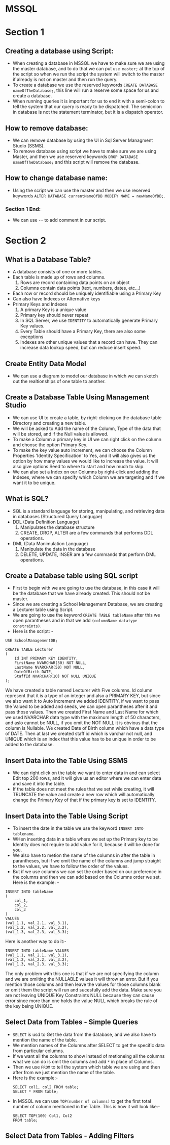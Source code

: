# MSSQL
# Section 1
## Creating a database using Script:
- When creating a database in MSSQL we have to make sure we are using the master database, and to do that we can put `use master;` at the top of the script so when we run the script the system will switch to the master if already is not on master and then run the query.
- To create a database we use the reserved keywords `CREATE DATABASE nameOfTheDatabase;`, this line will run a reserve some space for us and create a database.
- When running queries it is important for us to end it with a semi-colon to tell the system that our query is ready to be dispatched. The semicolon in database is not the statement terminator, but it is a dispatch operator.

## How to remove database:
- We can remove database by using the UI in Sql Server Managment Studio (SSMS).
- To remove database using script we have to make sure we are using Master, and then we use reserverd keywords `DROP DATABASE nameOfTheDatabase;` and this script will remove the database.

## How to change database name:
- Using the script we can use the master and then we use reserved keywords `ALTER DATABASE currentNameOfDB MODIFY NAME = newNameOfDB;`.

### Section 1 End:
- We can use `--` to add comment in our script.

# Section 2
## What is a Database Table?
- A database consists of one or more tables.
- Each table is made up of rows and columns.
    1. Rows are record containing data points on an object
    2. Columns contain data points (text, numbers, dates, etc...)
- Each row or record should be uniquely identifiable using a Primary Key
- Can also have Indexes or Alternative keys
- Primary Keys and Indexes
    1. A primary Key is a unique value
    2. Primary key should never repeat
    3. In SQL Server, we use `IDENTITY` to automatically generate Primary Key values.
    4. Every Table should have a Primary Key, there are also some exceptions
    5. Indexes are other unique values that a record can have. They can increase data lookup speed, but can reduce insert speed.

## Create Entity Data Model
- We can use a diagram to model our database in which we can sketch out the realtionships of one table to another.

## Create a Database Table Using Management Studio
- We can use UI to create a table, by right-clicking on the database table Directory and creating a new table.
- We will be asked to Add the name of the Column, Type of the data that will be stored, and if the Null value is allowed.
- To make a Column a primary key in UI we can right click on the column and choose the option Primary Key.
- To make the key value auto increment, we can choose the Column Properties 'Identity Specification' to Yes, and it will also gives us the option by how many values we would like to increase the value. It will also give options Seed to where to start and how much to skip.
- We can also set a Index on our Columns by right-click and adding the Indexes, where we can specify which Column we are targeting and if we want it to be unique.

## What is SQL?
- SQL is a standard language for storing, manipulating, and retrieving data in databases (Structured Query Langugae)
- DDL (Data Definition Language)
    1. Manipulates the database structure
    2. CREATE, DROP, ALTER are a few commands that performs DDL operations.
- DML (Data Manimulation Language)
    1. Manipulate the data in the database
    2. DELETE, UPDATE, INSER are a few commands that perform DML operations.

## Create a Database table using SQL script
- First to begin with we are going to use the database, in this case it will be the database that we have already created. This should not be master.
- Since we are creating a School Management Database, we are creating a Lecturer table using Script.
- We are going to use the keyword `CREATE TABLE tableName` after this we open parantheses and in that we add `(columnName datatype constraints)`.
- Here is the script: -
```
USE SchoolManagementDB;

CREATE TABLE Lecturer
(
	Id INT PRIMARY KEY IDENTITY,
	FirstName NVARCHAR(50) NOT NULL,
	LastName NVARCHAR(50) NOT NULL,
	DateOfBirth DATE,
	StaffId NVARCHAR(10) NOT NULL UNIQUE
);
```
We have created a table named Lecturer with Five columns. Id column represent that it is a type of an integer and also a PRIMARY KEY, but since we also want it to Auto Increment we added IDENTITY, if we want to pass the Valued to be added and seeds, we can open parantheses after it and pass those values. Then we created First Name and Last Name for which we used NVARCHAR data type with the maximum length of 50 characters, and aslo cannot be NULL, if you omit the NOT NULL it is obvious that the column is Nullable. We created Date of Birth column which have a data type of DATE. Then at last we created staff id which is varchar not null, and UNIQUE which is an index that this value has to be unique in order to be added to the database.

## Insert Data into the Table Using SSMS
- We can right click on the table we want to enter data in and can select Edit top 200 rows, and it will give us an editor where we can enter data and save it into the table.
- If the table does not meet the rules that we set while creating, it will TRUNCATE the value and create a new row which will automatically change the Primary Key of that if the primary key is set to IDENTITY.

## Insert Data into the Table Using Script
- To insert the date in the table we use the keyword `INSERT INTO tablename`.
- WHen inserting data in a table where we set up the Primary key to be Identity does not require to add value for it, because it will be done for you.
- We also have to metion the name of the columns in after the table in parantheses, but if we omit the name of the columns and jump straight to the values, we have to follow the order of the values.
- But if we use columns we can set the order based on our preference in the columns and then we can add based on the Columns order we set.
Here is the example: -
```
INSERT INTO tableName
(
    col_1,
    col_2,
    col_3
)
VALUES
(val_1.1, val_2.1, val_3.1),
(val_1.2, val_2.2, val_3.2),
(val_1.3, val_2.3, val_3.3);
```
Here is another way to do it:-
```
INSERT INTO tableName VALUES
(val_1.1, val_2.1, val_3.1),
(val_1.2, val_2.2, val_3.2),
(val_1.3, val_2.3, val_3.3);
```
The only problem with this one is that if we are not specifying the column and we are omiiting the NULLABLE values it will throw an error. But if you mention those columns and then leave the values for those columns blank or omit them the script will run and sucesfully add the data. Make sure you are not leaving UNIQUE Key Constraints NULL because they can cause error since more than one holds the value NULL which breaks the rule of the key being UNIQUE.

## Select Data from Tables - Simple Queries
- `SELECT` is usd to Get the data from the database, and we also have to mention the name of the table.
- We mention names of the Columns after SELECT to get the specific data from particular columns.
- If we want all the columns to show instead of metioneing all the columns what we can do is omit the columns and add `*` in place of Columns.
- Then we use `FROM` to tell the system which table we are using and then after from we just mention the name of the table.
- Here is the example:-
    ```
    SELECT col1, col2 FROM table;
    SELECT * FROM table;
    ```
- In MSSQL we can use `TOP(number of columns)` to get the first total number of column mentioned in the Table. This is how it will look like:-
    ```
    SELECT TOP(100) Col1, Col2
    FROM table;
    ```

## Select Data from Tables - Adding Filters
